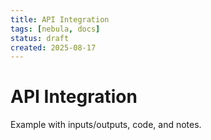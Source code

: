 ```yaml
---
title: API Integration
tags: [nebula, docs]
status: draft
created: 2025-08-17
---
```


# API Integration

Example with inputs/outputs, code, and notes.
